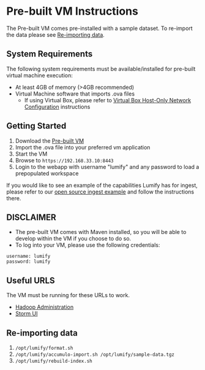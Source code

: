 # Pre-built VM Instructions

The Pre-built VM comes pre-installed with a sample dataset. To re-import the data please see [Re-importing data](#re-importing-data).

## System Requirements

The following system requirements must be available/installed for pre-built virtual machine execution:

* At least 4GB of memory (>4GB recommended)
* Virtual Machine software that imports .ova files
  * If using Virtual Box, please refer to [Virtual Box Host-Only Network Configuration](./VIRTUALBOX_HOSTONLY_NETWORK_CONFIG.md) instructions

## Getting Started

1. Download the [Pre-built VM](http://bits.lumify.io/vm/lumify-2013-12-06.ova)
2. Import the .ova file into your preferred vm application
3. Start the VM
4. Browse to ```https://192.168.33.10:8443```
5. Login to the webapp with username "lumify" and any password to load a prepopulated workspace

If you would like to see an example of the capabilities Lumify has for ingest, please refer to our [open source ingest example](https://github.com/nearinfinity/lumify-twitter) and follow the instructions there.

## DISCLAIMER
* The pre-built VM comes with Maven installed, so you will be able to develop within the VM if you choose to do so.
* To log into your VM, please use the following credentials:

```
username: lumify
password: lumify
```

## Useful URLS

The VM must be running for these URLs to work.

* [Hadoop Administration](http://192.168.33.10:50070/dfshealth.jsp)
* [Storm UI](http://192.168.33.10:8081/)

## Re-importing data
1. ```/opt/lumify/format.sh```
2. ```/opt/lumify/accumulo-import.sh /opt/lumify/sample-data.tgz```
3. ```/opt/lumify/rebuild-index.sh```
